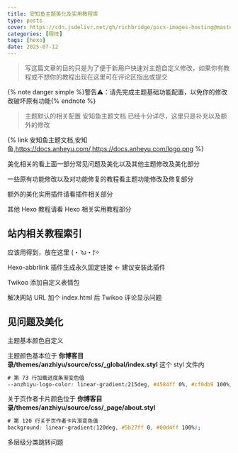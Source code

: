 ```yaml
---
title: 安知鱼主题美化及实用教程库
type: posts
cover: https://cdn.jsdelivr.net/gh/richbridge/picx-images-hosting@master/thumbnail/程技.jpg
categories: [程技]
tags: [hexo]
date: 2025-07-12
---
```


> 写这篇文章的目的只是为了便于新用户快速对主题自定义修改，如果你有教程或不想你的教程出现在这里可在评论区指出或提交

{% note danger simple %}警告⚠：请先完成主题基础功能配置，以免你的修改改破坏原有功能{% endnote %}

> 主题默认的相关配置 安知鱼主题文档 已经十分详尽，这里只是补充以及额外的修改

{% link 安知鱼主题文档,安知鱼,https://docs.anheyu.com/,https://docs.anheyu.com/logo.png %}

美化相关的看上面一部分常见问题及美化以及其他主题修改及美化部分

一些原有功能修改以及对功能修复的教程看主题功能修改及修复部分

额外的美化实用插件请看插件相关部分

其他 Hexo 教程请看 Hexo 相关实用教程部分

## 站内相关教程索引

应该用得到，放在这里 (・̀ ω・́)✧

Hexo-abbrlink 插件生成永久固定链接 ← 建议安装此插件

Twikoo 添加自定义表情包

解决网站 URL 加个 index.html 后 Twikoo 评论显示问题

## 见问题及美化

主题基本颜色自定义

主题颜色基本位于 **你博客目录/themes/anzhiyu/source/css/_global/index.styl** 这个 styl 文件内

```CSS
# 第 73 行加载进度条渐变色值
--anzhiyu-logo-color: linear-gradient(215deg, #4584ff 0%, #cf0db9 100%);
```

关于页作者卡片颜色位于 **你博客目录/themes/anzhiyu/source/css/_page/about.styl**

```CSS
# 第 120 行关于页作者卡片渐变色值
background: linear-gradient(120deg, #5b27ff 0, #00d4ff 100%);
```

多层级分类跳转问题